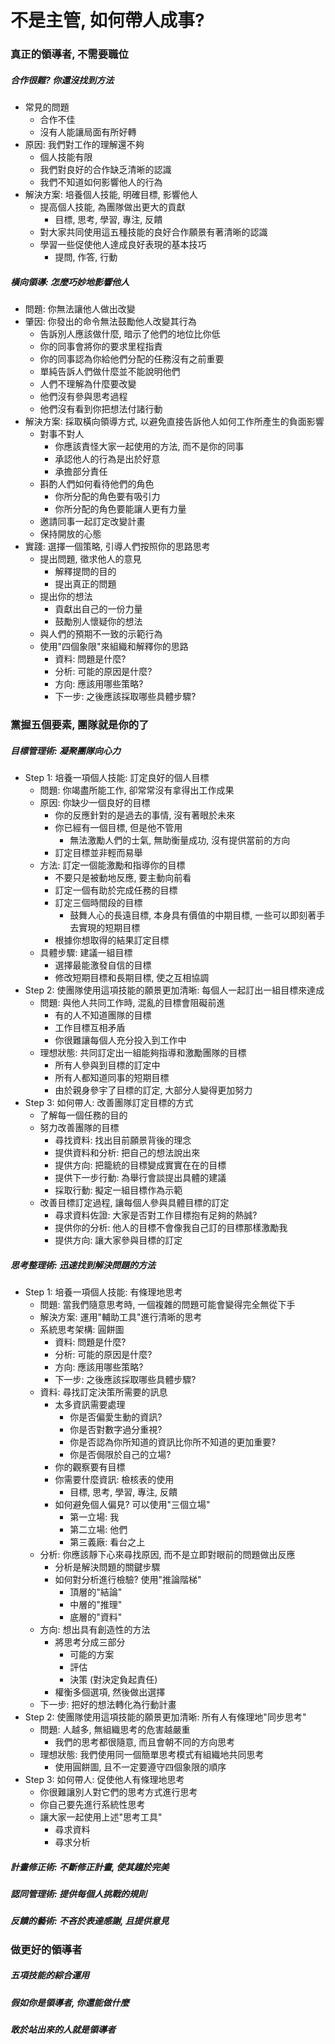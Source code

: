 # 不是主管, 如何帶人成事?

### 真正的領導者, 不需要職位
##### 合作很難? 你還沒找到方法
- 常見的問題
  - 合作不佳
  - 沒有人能讓局面有所好轉
- 原因: 我們對工作的理解還不夠
  - 個人技能有限
  - 我們對良好的合作缺乏清晰的認識
  - 我們不知道如何影響他人的行為
- 解決方案: 培養個人技能, 明確目標, 影響他人
  - 提高個人技能, 為團隊做出更大的貢獻
    - 目標, 思考, 學習, 專注, 反饋
  - 對大家共同使用這五種技能的良好合作願景有著清晰的認識
  - 學習一些促使他人達成良好表現的基本技巧
    - 提問, 作答, 行動
##### 橫向領導: 怎麼巧妙地影響他人
- 問題: 你無法讓他人做出改變
- 肇因: 你發出的命令無法鼓勵他人改變其行為
  - 告訴別人應該做什麼, 暗示了他們的地位比你低
  - 你的同事會將你的要求里程指責
  - 你的同事認為你給他們分配的任務沒有之前重要
  - 單純告訴人們做什麼並不能說明他們
  - 人們不理解為什麼要改變
  - 他們沒有參與思考過程
  - 他們沒有看到你把想法付諸行動
- 解決方案: 採取橫向領導方式, 以避免直接告訴他人如何工作所產生的負面影響
  - 對事不對人
    - 你應該責怪大家一起使用的方法, 而不是你的同事
    - 承認他人的行為是出於好意
    - 承擔部分責任
  - 斟酌人們如何看待他們的角色
    - 你所分配的角色要有吸引力
    - 你所分配的角色要能讓人更有力量
  - 邀請同事一起訂定改變計畫
  - 保持開放的心態
- 實踐: 選擇一個策略, 引導人們按照你的思路思考
  - 提出問題, 徵求他人的意見
    - 解釋提問的目的
    - 提出真正的問題
  - 提出你的想法
    - 貢獻出自己的一份力量
    - 鼓勵別人懷疑你的想法
  - 與人們的預期不一致的示範行為
  - 使用"四個象限"來組織和解釋你的思路
    - 資料: 問題是什麼?
    - 分析: 可能的原因是什麼?
    - 方向: 應該用哪些策略?
    - 下一步: 之後應該採取哪些具體步驟?

### 黨握五個要素, 團隊就是你的了
##### 目標管理術: 凝聚團隊向心力
- Step 1: 培養一項個人技能: 訂定良好的個人目標
  - 問題: 你竭盡所能工作, 卻常常沒有拿得出工作成果
  - 原因: 你缺少一個良好的目標
    - 你的反應針對的是過去的事情, 沒有著眼於未來
    - 你已經有一個目標, 但是他不管用
      - 無法激勵人們的士氣, 無助衡量成功, 沒有提供當前的方向
    - 訂定目標並非輕而易舉
  - 方法: 訂定一個能激勵和指導你的目標
    - 不要只是被動地反應, 要主動向前看
    - 訂定一個有助於完成任務的目標
    - 訂定三個時間段的目標
      - 鼓舞人心的長遠目標, 本身具有價值的中期目標, 一些可以即刻著手去實現的短期目標
    - 根據你想取得的結果訂定目標
  - 具體步驟: 建議一組目標
    - 選擇最能激發自信的目標
    - 修改短期目標和長期目標, 使之互相協調
- Step 2: 使團隊使用這項技能的願景更加清晰: 每個人一起訂出一組目標來達成
  - 問題: 與他人共同工作時, 混亂的目標會阻礙前進
    - 有的人不知道團隊的目標
    - 工作目標互相矛盾
    - 你很難讓每個人充分投入到工作中
  - 理想狀態: 共同訂定出一組能夠指導和激勵團隊的目標
    - 所有人參與到目標的訂定中
    - 所有人都知道同事的短期目標
    - 由於親身參宇了目標的訂定, 大部分人變得更加努力
- Step 3: 如何帶人: 改善團隊訂定目標的方式
  - 了解每一個任務的目的
  - 努力改善團隊的目標
    - 尋找資料: 找出目前願景背後的理念
    - 提供資料和分析: 把自己的想法說出來
    - 提供方向: 把籠統的目標變成實實在在的目標
    - 提供下一步行動: 為舉行會談提出具體的建議
    - 採取行動: 擬定一組目標作為示範
  - 改善目標訂定過程, 讓每個人參與具體目標的訂定
    - 尋求資料佐證: 大家是否對工作目標抱有足夠的熱誠?
    - 提供你的分析: 他人的目標不會像我自己訂的目標那樣激勵我
    - 提供方向: 讓大家參與目標的訂定
##### 思考整理術: 迅速找到解決問題的方法
- Step 1: 培養一項個人技能: 有條理地思考
  - 問題: 當我們隨意思考時, 一個複雜的問題可能會變得完全無從下手
  - 解決方案: 運用"輔助工具"進行清晰的思考
  - 系統思考架構: 圓餅圖
    - 資料: 問題是什麼?
    - 分析: 可能的原因是什麼?
    - 方向: 應該用哪些策略?
    - 下一步: 之後應該採取哪些具體步驟?
  - 資料: 尋找訂定決策所需要的訊息
    - 太多資訊需要處理
      - 你是否偏愛生動的資訊?
      - 你是否對數字過分重視?
      - 你是否認為你所知道的資訊比你所不知道的更加重要?
      - 你是否侷限於自己的立場?
    - 你的觀察要有目標
    - 你需要什麼資訊: 檢核表的使用
      - 目標, 思考, 學習, 專注, 反饋
    - 如何避免個人偏見? 可以使用"三個立場"
      - 第一立場: 我
      - 第二立場: 他們
      - 第三義廠: 看台之上
  - 分析: 你應該靜下心來尋找原因, 而不是立即對眼前的問題做出反應
    - 分析是解決問題的關鍵步驟
    - 如何對分析進行檢驗? 使用"推論階梯"
      - 頂層的"結論"
      - 中層的"推理"
      - 底層的"資料"
  - 方向: 想出具有創造性的方法
    - 將思考分成三部分
      - 可能的方案
      - 評估
      - 決策 (對決定負起責任)
    - 權衡多個選項, 然後做出選擇
  - 下一步: 把好的想法轉化為行動計畫
- Step 2: 使團隊使用這項技能的願景更加清晰: 所有人有條理地"同步思考"
  - 問題: 人越多, 無組織思考的危害越嚴重
    - 我們的思考都很隨意, 而且會朝不同的方向思考
  - 理想狀態: 我們使用同一個簡單思考模式有組織地共同思考
    - 使用圓餅圖, 且不一定要遵守四個象限的順序
- Step 3: 如何帶人: 促使他人有條理地思考
  - 你很難讓別人對它們的思考方式進行思考
  - 你自己要先進行系統性思考
  - 讓大家一起使用上述"思考工具"
    - 尋求資料
    - 尋求分析
##### 計畫修正術: 不斷修正計畫, 使其趨於完美
##### 認同管理術: 提供每個人挑戰的規則
##### 反饋的藝術: 不吝於表達感謝, 且提供意見

### 做更好的領導者
##### 五項技能的綜合運用
##### 假如你是領導者, 你還能做什麼
##### 敢於站出來的人就是領導者
